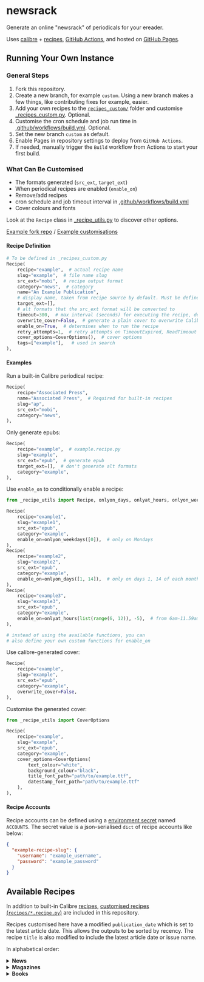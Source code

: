 # newsrack

Generate an online "newsrack" of periodicals for your ereader.

Uses [calibre](https://calibre-ebook.com/) + [recipes](https://manual.calibre-ebook.com/news_recipe.html), [GitHub Actions](.github/workflows/build.yml), and hosted
on [GitHub Pages](https://pages.github.com/).

## Running Your Own Instance

### General Steps

1. Fork this repository.
2. Create a new branch, for example `custom`. Using a new branch makes a few things, like contributing fixes for example, easier.
3. Add your own recipes to the [`recipes_custom/`](recipes_custom) folder and customise [_recipes_custom.py](_recipes_custom.py). Optional.
4. Customise the cron schedule and job run time in [.github/workflows/build.yml](.github/workflows/build.yml). Optional.
5. Set the new branch `custom` as default.
6. Enable Pages in repository settings to deploy from `GitHub Actions`.
7. If needed, manually trigger the `Build` workflow from Actions to start your first build.

### What Can Be Customised

- The formats generated (`src_ext`, `target_ext`)
- When periodical recipes are enabled (`enable_on`)
- Remove/add recipes
- cron schedule and job timeout interval in [.github/workflows/build.yml](.github/workflows/build.yml)
- Cover colours and fonts

Look at the `Recipe` class in [_recipe_utils.py](_recipe_utils.py) to discover other options.

[Example fork repo](https://github.com/ping/newsrack-fork-test/) / [Example customisations](https://github.com/ping/newsrack-fork-test/compare/main...custom)

#### Recipe Definition

```python
# To be defined in _recipes_custom.py
Recipe(
    recipe="example",  # actual recipe name
    slug="example",  # file name slug
    src_ext="mobi",  # recipe output format
    category="news",  # category
    name="An Example Publication",
    # display name, taken from recipe source by default. Must be defined for built-in recipes.
    target_ext=[],
    # alt formats that the src_ext format will be converted to
    timeout=300,  # max interval (seconds) for executing the recipe, default 180 seconds
    overwrite_cover=False,  # generate a plain cover to overwrite Calibre's
    enable_on=True,  # determines when to run the recipe
    retry_attempts=1,  # retry attempts on TimeoutExpired, ReadTimeout
    cover_options=CoverOptions(),  # cover options
    tags=["example"],   # used in search
),
```

#### Examples

Run a built-in Calibre periodical recipe:

```python
Recipe(
    recipe="Associated Press",
    name="Associated Press",  # Required for built-in recipes
    slug="ap",
    src_ext="mobi",
    category="news",
),
```

Only generate epubs:

```python
Recipe(
    recipe="example",  # example.recipe.py
    slug="example",
    src_ext="epub",  # generate epub
    target_ext=[],  # don't generate alt formats
    category="example",
),
```

Use `enable_on` to conditionally enable a recipe:

```python
from _recipe_utils import Recipe, onlyon_days, onlyat_hours, onlyon_weekdays

Recipe(
    recipe="example1",
    slug="example1",
    src_ext="epub",
    category="example",
    enable_on=onlyon_weekdays([0]),  # only on Mondays
),
Recipe(
    recipe="example2",
    slug="example2",
    src_ext="epub",
    category="example",
    enable_on=onlyon_days([1, 14]),  # only on days 1, 14 of each month
),
Recipe(
    recipe="example3",
    slug="example3",
    src_ext="epub",
    category="example",
    enable_on=onlyat_hours(list(range(6, 12)), -5),  # from 6am-11.59am daily, for the timezone UTC-5
),

# instead of using the available functions, you can
# also define your own custom functions for enable_on
```

Use calibre-generated cover:

```python
Recipe(
    recipe="example",
    slug="example",
    src_ext="epub",
    category="example",
    overwrite_cover=False,
),
```

Customise the generated cover:

```python
from _recipe_utils import CoverOptions

Recipe(
    recipe="example",
    slug="example",
    src_ext="epub",
    category="example",
    cover_options=CoverOptions(
        text_colour="white",
        background_colour="black",
        title_font_path="path/to/example.ttf",
        datestamp_font_path="path/to/example.ttf"
    ),
),
```

#### Recipe Accounts

Recipe accounts can be defined using a [environment secret](https://docs.github.com/en/actions/security-guides/encrypted-secrets) named ``ACCOUNTS``. The secret value is a json-serialised ``dict`` of recipe accounts like below:

```json
{
  "example-recipe-slug": {
    "username": "example_username",
    "password": "example_password"
  }
}
```

## Available Recipes

In addition to built-in Calibre [recipes](https://github.com/kovidgoyal/calibre/tree/master/recipes), [customised
recipes (`recipes/*.recipe.py`)](recipes) are included in this repository.

Recipes customised here have a modified `publication_date` which is set to the latest article date. This allows the
outputs to be sorted by recency. The recipe `title` is also modified to include the latest article date or issue name.

In alphabetical order:

<details>
<summary><b>News</b></summary>

1. [Asahi Shimbun](https://www.asahi.com/ajw/)
2. [Bloomberg News](https://www.bloomberg.com/)
3. [Channel News Asia](https://www.channelnewsasia.com/)
4. [The Financial Times](https://www.ft.com/)
5. [The Financial Times (Print)](https://www.ft.com/todaysnewspaper/international)
6. [The Guardian](https://www.theguardian.com/international)
7. [The JoongAng Daily](https://koreajoongangdaily.joins.com/)
8. [The Korea Herald](https://koreaherald.com/)
9. [The New York Times](https://www.nytimes.com/)
10. [The New York Times (Print)](https://www.nytimes.com/section/todayspaper)
11. [South China Morning Post](https://www.scmp.com/)
12. [Sydney Morning Herald](https://www.smh.com.au/)
13. [Taipei Times](https://www.taipeitimes.com/)
14. [Wall Street Journal (Print)](https://www.wsj.com/print-edition/today)
15. [The Washington Post](https://www.washingtonpost.com/)
16. ~~[The Japan Times](https://www.japantimes.co.jp/)~~

</details>

<details>
<summary><b>Magazines</b></summary>

1. [The Atlantic](https://www.theatlantic.com/)
2. [The Atlantic Magazine](https://www.theatlantic.com/magazine/)
3. [Bloomberg Businessweek](https://www.bloomberg.com/businessweek)
4. [The Diplomat](https://thediplomat.com/)
5. [The Economist](https://www.economist.com/printedition)
5. [FiveThirtyEight](https://fivethirtyeight.com/)
6. [Forbes - Editor's Picks](https://www.forbes.com/editors-picks/)
7. [Foreign Affairs](https://www.foreignaffairs.com/magazine)
8. [Harvard Business Review](https://hbr.org/magazine)
9. [Harvard International Review](https://hir.harvard.edu/)
10. [MIT Press Reader](https://thereader.mitpress.mit.edu/)
11. [MIT Technology Review](https://www.technologyreview.com/)
12. [MIT Technology Review Magazine](https://www.technologyreview.com/magazine/)
13. [Nature](https://www.nature.com/nature/current-issue/)
14. [Nautilus](https://nautil.us/)
15. [The New Republic Magazine](https://newrepublic.com/magazine)
16. [The New Yorker](https://www.newyorker.com/)
17. [Poetry](https://www.poetryfoundation.org/poetrymagazine)
18. [Politico](https://www.politico.com/)
19. [ProPublica](https://www.propublica.org/)
20. [Rest of World](https://restofworld.org)
21. [Scientific American](https://www.scientificamerican.com/)
22. [The Third Pole](https://www.thethirdpole.net/)
23. [Time Magazine](https://time.com/magazine/)
24. [Vox](https://www.vox.com/)
25. [Wired](https://www.wired.com/magazine/)
26. [The World Today](https://www.chathamhouse.org/publications/the-world-today/)

</details>

<details>
<summary><b>Books</b></summary>

1. [Asian Review of Books](https://asianreviewofbooks.com)
2. [Five Books](https://fivebooks.com/)
3. [London Review of Books](https://www.lrb.co.uk/)
4. [The New Yorks Times - Books](https://www.nytimes.com/section/books)

</details>

